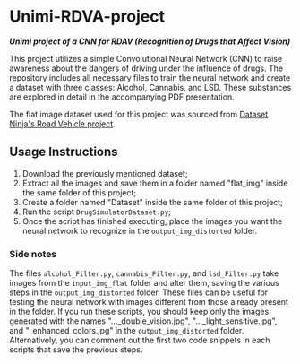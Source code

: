# Unimi-RDVA-project
_**Unimi project of a CNN for RDAV (Recognition of Drugs that Affect Vision)**_

This project utilizes a simple Convolutional Neural Network (CNN) to raise awareness about the dangers of driving under the influence of drugs. The repository includes all necessary files to train the neural network and create a dataset with three classes: Alcohol, Cannabis, and LSD. These substances are explored in detail in the accompanying PDF presentation.

The flat image dataset used for this project was sourced from [Dataset Ninja's Road Vehicle project](https://datasetninja.com/road-vehicle).

## Usage Instructions
1. Download the previously mentioned dataset;
2. Extract all the images and save them in a folder named "flat_img" inside the same folder of this project;
3. Create a folder named "Dataset" inside the same folder of this project;
4. Run the script `DrugSimulatorDataset.py`;
5. Once the script has finished executing, place the images you want the neural network to recognize in the `output_img_distorted` folder.

### Side notes
The files `alcohol_Filter.py`, `cannabis_Filter.py`, and `lsd_Filter.py` take images from the `input_img_flat` folder and alter them, saving the various steps in the `output_img_distorted` folder. These files can be useful for testing the neural network with images different from those already present in the folder. If you run these scripts, you should keep only the images generated with the names "..._double_vision.jpg", "..._light_sensitive.jpg", and "_enhanced_colors.jpg" in the `output_img_distorted` folder. Alternatively, you can comment out the first two code snippets in each scripts that save the previous steps.
